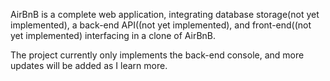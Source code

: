 AirBnB is a complete web application, integrating database storage(not yet implemented), a back-end API((not yet implemented), and front-end((not yet implemented) interfacing in a clone of AirBnB.

The project currently only implements the back-end console, and more updates will be added as I learn more.
